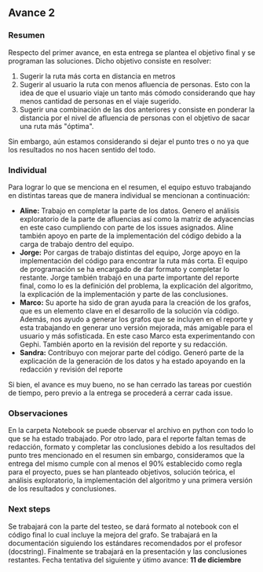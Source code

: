 ## Avance 2

### Resumen

Respecto del primer avance, en esta entrega se plantea el objetivo final y se programan las soluciones. Dicho objetivo consiste en resolver:

1. Sugerir la ruta más corta en distancia en metros
2. Sugerir al usuario la ruta con menos afluencia de personas. Esto con la idea de que el usuario viaje un tanto más cómodo considerando que hay menos cantidad de personas en el viaje sugerido.
3. Sugerir una combinación de las dos anteriores y consiste en ponderar la distancia por el nivel de afluencia de personas con el objetivo de sacar una ruta más "óptima".

Sin embargo, aún estamos considerando si dejar el punto tres o no ya que los resultados no nos hacen sentido del todo. 

### Individual

Para lograr lo que se menciona en el resumen, el equipo estuvo trabajando en distintas tareas que de manera individual se mencionan a continuación:

- **Aline:** Trabajo en completar la parte de los datos. Genero el análisis exploratorio de la parte de afluencias así como la matriz de adyacencias en este caso cumpliendo con parte de los issues asignados. Aline también apoyo en parte de la implementación del código debido a la carga de trabajo dentro del equipo. 
- **Jorge:** Por cargas de trabajo distintas del equipo, Jorge apoyo en la implementación del código para encontrar la ruta más corta. El equipo de programación se ha encargado de dar formato y completar lo restante. Jorge también trabajó en una parte importante del reporte final, como lo es la definición del problema, la explicación del algoritmo, la explicación de la implementación y parte de las conclusiones. 
- **Marco:** Su aporte ha sido de gran ayuda para la creación de los grafos, que es un elemento clave en el desarrollo de la solución vía código. Además, nos ayudo a generar los grafos que se incluyen en el reporte y esta trabajando en generar uno versión mejorada, más amigable para el usuario y más sofisticada. En este caso Marco esta experimentando con Gephi. También aporto en la revisión del reporte y su redacción. 
- **Sandra:** Contribuyo con mejorar parte del código. Generó parte de la explicación de la generación de los datos y ha estado apoyando en la redacción y revisión del reporte

Si bien, el avance es muy bueno, no se han cerrado las tareas por cuestión de tiempo, pero previo a la entrega se procederá a cerrar cada issue. 

### Observaciones

En la carpeta Notebook se puede observar el archivo en python con todo lo que se ha estado trabajado. Por otro lado, para el reporte faltan temas de redacción, formato y completar las conclusiones debido a los resultados del punto tres mencionado en el resumen sin embargo, consideramos que la entrega del mismo cumple con al menos el 90% establecido como regla para el proyecto, pues se han planteado objetivos, solución teórica, el análisis exploratorio, la implementación del algoritmo y una primera versión de los resultados y conclusiones. 

### Next steps

Se trabajará con la parte del testeo, se dará formato al notebook con el código final lo cual incluye la mejora del grafo. Se trabajará en la documentación siguiendo los estándares recomendados por el profesor (docstring). Finalmente se trabajará en la presentación y las conclusiones restantes. Fecha tentativa del siguiente y útimo avance: **11 de diciembre**

